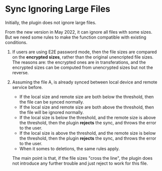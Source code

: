 # Sync Ignoring Large Files

Initially, the plugin does not ignore large files.

From the new version in May 2022, it can ignore all files with some sizes. But we need some rules to make the function compatible with existing conditions.

1. If users are using E2E password mode, then the file sizes are compared on the **encrypted sizes**, rather than the original unencripted file sizes. The reasons are: the encrypted ones are in transferations, and the encrypted sizes can be computed from unencrypted sizes but not the reverse.

2. Assuming the file A, is already synced between local device and remote service before.

   - If the local size and remote size are both below the threshold, then the file can be synced normally.
   - If the local size and remote size are both above the threshold, then the file will be ignored normally.
   - If the local size is below the threshold, and the remote size is above the threshold, then the plugin **rejects** the sync, and throws the error to the user.
   - If the local size is above the threshold, and the remote size is below the threshold, then the plugin **rejects** the sync, and throws the error to the user.
   - When it somes to deletions, the same rules apply.

   The main point is that, if the file sizes "cross the line", the plugin does not introduce any further trouble and just reject to work for this file.
